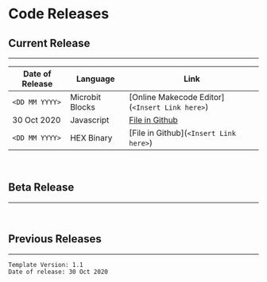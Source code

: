 # Code Releases

## Current Release

---

Date of Release | Language | Link
---|---|---
`<DD MM YYYY>` | Microbit Blocks | [Online Makecode Editor](`<Insert Link here>`)
30 Oct 2020 | Javascript | [File in Github](https://github.com/NousernameCode/Microbit-Digital-Watch-Module/blob/master/Code/Javascript%20Source%20Code.js)
`<DD MM YYYY>` | HEX Binary | [File in Github](`<Insert Link here>`)
</br>

## Beta Release

---
</br>

## Previous Releases

---

`Template Version: 1.1` </br>
`Date of release: 30 Oct 2020`